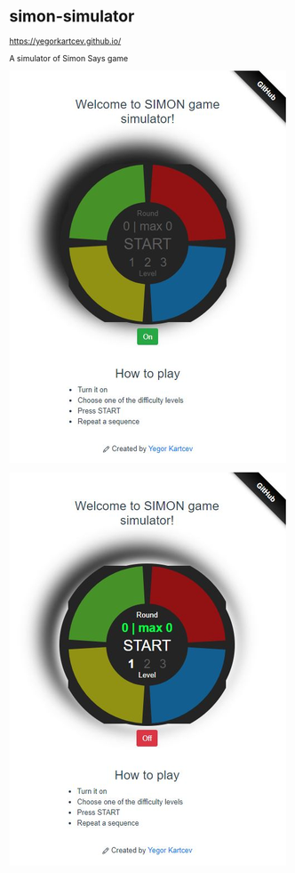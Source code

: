 # simon-simulator

https://yegorkartcev.github.io/

A simulator of Simon Says game

![](/images/img1.JPG)

![](/images/img2.JPG)

